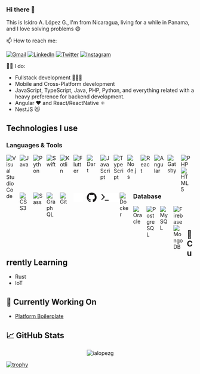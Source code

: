 ### Hi there 👋

This is Isidro A. López G., I'm from Nicaragua, living for a while in Panama, and I love solving problems :smile:

📫 How to reach me:

[![Gmail](https://img.shields.io/badge/-GMAIL-D14836?style=for-the-badge&logo=gmail&logoColor=white)](mailto:isidro.lopezg@gmail.com)
[![LinkedIn](https://img.shields.io/badge/linkedin-%230077B5.svg?&style=for-the-badge&logo=linkedin&logoColor=white)](https://www.linkedin.com/in/ialopezg)
[![Twitter](https://img.shields.io/badge/twitter-%231DA1F2.svg?&style=for-the-badge&logo=twitter&logoColor=white)](https://www.twitter.com/isidrolopezg/)
[![Instagram](https://img.shields.io/badge/instagram-%23E4405F.svg?&style=for-the-badge&logo=instagram&logoColor=white)](https://www.instagram.com/ialopezg/)

👨‍💻 I do:
- Fullstack development 👨🏾‍💻
- Mobile and Cross-Platform development
- JavaScript, TypeScript, Java, PHP, Python, and everything related with a heavy preference for backend development.
- Angular ❤️ and React/ReactNative ⚛️
- NestJS 😻

<h2>Technologies I use</h2>

<h3>Languages & Tools</h3>

[<img align="left" alt="Visual Studio Code" width="26px" src="https://cdn.jsdelivr.net/gh/devicons/devicon/icons/vscode/vscode-original.svg" style="padding-right:10px;" />][webdevplaylist]
[<img align="left" alt="Java" width="26px" src="https://cdn.jsdelivr.net/gh/devicons/devicon/icons/java/java-original.svg" style="padding-right:10px;" />][cssplaylist]
[<img align="left" alt="Python" width="26px" src="https://cdn.jsdelivr.net/gh/devicons/devicon/icons/python/python-original.svg" style="padding-right:10px;" />][cssplaylist]
[<img align="left" alt="Swift" width="26px" src="https://cdn.jsdelivr.net/gh/devicons/devicon/icons/swift/swift-original.svg" style="padding-right:10px;" />][cssplaylist]
[<img align="left" alt="Kotlin" width="26px" src="https://cdn.jsdelivr.net/gh/devicons/devicon/icons/kotlin/kotlin-original.svg" style="padding-right:10px;" />][cssplaylist]
[<img align="left" alt="Flutter" width="26px" src="https://cdn.jsdelivr.net/gh/devicons/devicon/icons/flutter/flutter-original.svg" style="padding-right:10px;" />][cssplaylist]
[<img align="left" alt="Dart" width="26px" src="https://cdn.jsdelivr.net/gh/devicons/devicon/icons/dart/dart-original.svg" style="padding-right:10px;" />][cssplaylist]
[<img align="left" alt="JavaScript" width="26px" src="https://cdn.jsdelivr.net/gh/devicons/devicon/icons/javascript/javascript-original.svg" style="padding-right:10px;" />][jsplaylist]
[<img align="left" alt="TypeScript" width="26px" src="https://cdn.jsdelivr.net/gh/devicons/devicon/icons/typescript/typescript-original.svg" style="padding-right:10px;" />][jsplaylist]
[<img align="left" alt="Node.js" width="26px" src="https://cdn.jsdelivr.net/gh/devicons/devicon/icons/nodejs/nodejs-original.svg" style="padding-right:10px;" />][webdevplaylist]
[<img align="left" alt="React" width="26px" src="https://cdn.jsdelivr.net/gh/devicons/devicon/icons/react/react-original.svg" style="padding-right:10px;" />][reactplaylist]
[<img align="left" alt="Angular" width="26px" src="https://github.com/angular.png?s=20" style="padding-right:10px;" />][cssplaylist]
[<img align="left" alt="Gatsby" width="26px" src="https://cdn.jsdelivr.net/gh/devicons/devicon/icons/gatsby/gatsby-original.svg" style="padding-right:10px;" />][webdevplaylist]
[<img align="left" alt="PHP" width="26px" src="https://cdn.jsdelivr.net/gh/devicons/devicon/icons/php/php-original.svg" style="padding-right:10px;" />][cssplaylist]
[<img align="left" alt="HTML5" width="26px" src="https://cdn.jsdelivr.net/gh/devicons/devicon/icons/html5/html5-original.svg" style="padding-right:10px;" />][webdevplaylist]
[<img align="left" alt="CSS3" width="26px" src="https://cdn.jsdelivr.net/gh/devicons/devicon/icons/css3/css3-original.svg" style="padding-right:10px;" />][cssplaylist]
[<img align="left" alt="Sass" width="26px" src="https://cdn.jsdelivr.net/gh/devicons/devicon/icons/sass/sass-original.svg" style="padding-right:10px;" />][cssplaylist]
[<img align="left" alt="GraphQL" width="26px" src="https://cdn.jsdelivr.net/gh/devicons/devicon/icons/graphql/graphql-plain.svg" style="padding-right:10px;" />][webdevplaylist]
[<img align="left" alt="Git" width="26px" src="https://cdn.jsdelivr.net/gh/devicons/devicon/icons/git/git-original.svg" style="padding-right:10px;" />][webdevplaylist]
[<img align="left" alt="GitHub" width="26px" src="./assets/images/github-dark.png" style="padding-right:10px;" />](https://youtube.com/playlist?list=PLreOwwztNObgXtoqkr4hc0IIY4FYg9A_W#gh-dark-mode-only)
[<img align="left" alt="GitHub" width="26px" src="./assets/images/github-light.png" style="padding-right:10px;" />][webdevplaylist]
[<img align="left" alt="Terminal" width="26px" src="./assets/images/terminal-light.svg" />][webdevplaylist]
[<img align="left" alt="Terminal" width="26px" src="./assets/images/terminal-dark.svg" />](https://youtube.com/playlist?list=PLreOwwztNObgXtoqkr4hc0IIY4FYg9A_W#gh-dark-mode-only)
[<img align="left" alt="Docker" width="26px" src="https://cdn.jsdelivr.net/gh/devicons/devicon/icons/docker/docker-original.svg" style="padding-right:10px;" />][cssplaylist]
<br />
<br />

<h3>Database</h3>

[<img align="left" alt="Oracle" width="26px" src="https://cdn.jsdelivr.net/gh/devicons/devicon/icons/oracle/oracle-original.svg" style="padding-right:10px;" />][webdevplaylist]
[<img align="left" alt="PostgreSQL" width="26px" src="https://cdn.jsdelivr.net/gh/devicons/devicon/icons/postgresql/postgresql-original.svg" style="padding-right:10px;" />][webdevplaylist]
[<img align="left" alt="MySQL" width="26px" src="https://cdn.jsdelivr.net/gh/devicons/devicon/icons/mysql/mysql-original.svg" style="padding-right:10px;" />][webdevplaylist]
[<img align="left" alt="Firebase" width="26px" src="https://avatars.githubusercontent.com/u/1335026?v=4" style="padding-right:10px;" />][webdevplaylist]
[<img align="left" alt="MongoDB" width="26px" src="https://cdn.jsdelivr.net/gh/devicons/devicon/icons/mongodb/mongodb-original.svg" style="padding-right:10px;" />][webdevplaylist]
<br />
<br />

<h2>🌱 Currently Learning</h2>

- Rust
- IoT

<h2>🔭 Currently Working On</h2>

- [Platform Boilerplate](https://github.com/ialopezg/boilerplate)

<h2>📈 GitHub Stats</h2>

<p align="center"> <img src="https://github-readme-stats.vercel.app/api?username=ialopezg&show_icons=true&theme=gotham" alt="ialopezg" />
  
[![trophy](https://github-profile-trophy.vercel.app/?username=ialopezg&row=2&column=6&margin-w=15&margin-h=15)](https://github.com/ialopezg/github-profile-trophy)

<!--
**ialopezg/ialopezg** is a ✨ _special_ ✨ repository because its `README.md` (this file) appears on your GitHub profile.

Here are some ideas to get you started:

- 🔭 I’m currently working on ...
- 🌱 I’m currently learning ...
- 👯 I’m looking to collaborate on ...
- 🤔 I’m looking for help with ...
- 💬 Ask me about ...
- 📫 How to reach me: ...
- 😄 Pronouns: ...
- ⚡ Fun fact: ...
-->

[website]: https://ialopezg.com
[course]: http://ialopezg.com
[twitter]: https://twitter.com/isidrolopezg
[youtube]: https://www.youtube.com/isidrolopezg
[instagram]: https://instagram.com/ialopezg
[linkedin]: https://linkedin.com/in/ialopezg
[webdevplaylist]: #
[jsplaylist]: #
[cssplaylist]: #
[reactplaylist]: #
